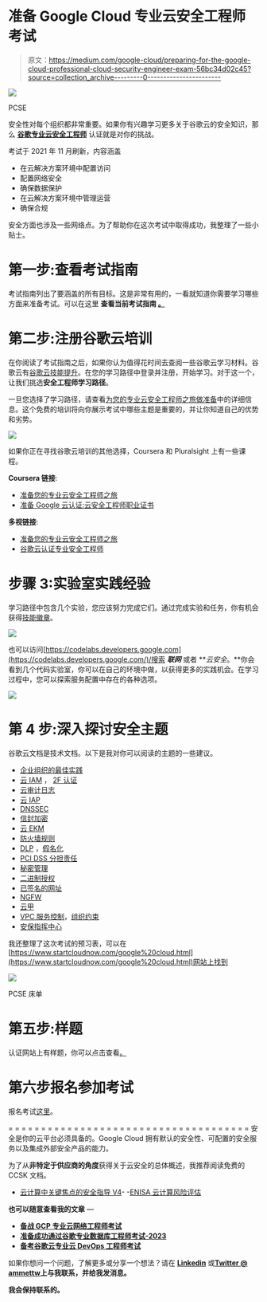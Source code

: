 # 准备 Google Cloud 专业云安全工程师考试

> 原文：<https://medium.com/google-cloud/preparing-for-the-google-cloud-professional-cloud-security-engineer-exam-56bc34d02c45?source=collection_archive---------0----------------------->

![](img/237b9921dd8376ccb405d9c018381a27.png)

PCSE

安全性对每个组织都非常重要。如果你有兴趣学习更多关于谷歌云的安全知识，那么 [**谷歌专业云安全工程师**](https://cloud.google.com/certification/cloud-security-engineer) 认证就是对你的挑战。

考试于 2021 年 11 月刷新，内容涵盖

*   在云解决方案环境中配置访问
*   配置网络安全
*   确保数据保护
*   在云解决方案环境中管理运营
*   确保合规

安全方面也涉及一些网络点。为了帮助你在这次考试中取得成功，我整理了一些小贴士。

# 第一步:查看考试指南

考试指南列出了要涵盖的所有目标。这是非常有用的，一看就知道你需要学习哪些方面来准备考试。可以在这里 **查看当前考试指南 [**。**](https://cloud.google.com/certification/guides/cloud-security-engineer)**

# 第二步:注册谷歌云培训

在你阅读了考试指南之后，如果你认为值得花时间去查阅一些谷歌云学习材料。谷歌云有[谷歌云技能提升](https://www.cloudskillsboost.google/paths)。在您的学习路径中登录并注册，开始学习。对于这一个，让我们挑选**安全工程师学习路径**。

一旦您选择了学习路径，请查看[为您的专业云安全工程师之旅做准备](https://www.cloudskillsboost.google/course_templates/397)中的详细信息。这个免费的培训将向你展示考试中哪些主题是重要的，并让你知道自己的优势和劣势。

![](img/47319f301231dbadd4dab4225f2be2c2.png)

如果你正在寻找谷歌云培训的其他选择，Coursera 和 Pluralsight 上有一些课程。

**Coursera 链接**:

*   [准备您的专业云安全工程师之旅](https://www.coursera.org/learn/preparing-for-your-professional-cloud-security-engineer-journey)
*   [准备 Google 云认证:云安全工程师职业证书](https://www.coursera.org/professional-certificates/google-cloud-security#courses)

**多视链接**:

*   [准备您的专业云安全工程师之旅](https://www.pluralsight.com/courses/preparing-professional-cloud-security-engineer-journey-2)
*   [谷歌云认证专业安全工程师](https://www.pluralsight.com/paths/google-cloud-certified-professional-security-engineer)

# 步骤 3:实验室实践经验

学习路径中包含几个实验，您应该努力完成它们。通过完成实验和任务，你有机会获得[技能徽章](https://cloud.google.com/training/badges)。

![](img/8c758d0328ec1740f60f3bf43256c299.png)

也可以访问[https://codelabs.developers.google.com](https://codelabs.developers.google.com/)/搜索 ***联网*** 或者 ***云安全*。**你会看到几个代码实验室，你可以在自己的环境中做，以获得更多的实践机会。在学习过程中，您可以探索服务配置中存在的各种选项。

![](img/458409f80407433ad46fff26e5547ffa.png)

# 第 4 步:深入探讨安全主题

谷歌云文档是技术文档。以下是我对你可以阅读的主题的一些建议。

*   [企业组织的最佳实践](https://cloud.google.com/docs/enterprise/best-practices-for-enterprise-organizations)
*   [云 IAM](https://cloud.google.com/iam/docs/overview) ， [2F 认证](https://support.google.com/cloudidentity/answer/175197?hl=en&ref_topic=2759193#zippy=)
*   [云审计日志](https://cloud.google.com/logging/docs/audit/)
*   [云 IAP](https://cloud.google.com/iap/docs/concepts-overview)
*   [DNSSEC](https://cloud.google.com/dns/docs/dnssec)
*   [信封加密](https://cloud.google.com/kms/docs/envelope-encryption)
*   [云 EKM](https://cloud.google.com/kms/docs/ekm?hl=en#how_it_works)
*   [防火墙规则](https://cloud.google.com/vpc/docs/firewall-policies-examples)
*   [DLP](https://cloud.google.com/dlp/docs/) ，[假名化](https://cloud.google.com/dlp/docs/pseudonymization?hl=en)
*   [PCI DSS 分担责任](https://services.google.com/fh/files/misc/gcp_pci_srm__apr_2019.pdf)
*   [秘密管理](https://cloud.google.com/secret-manager/docs/overview)
*   [二进制授权](https://cloud.google.com/binary-authorization/docs/overview)
*   [已签名的网址](https://cloud.google.com/cdn/docs/using-signed-urls#:~:text=Signed%20URLs%20contain%20authentication%20information,request%20associated%20with%20the%20URL.)
*   [NGFW](https://cloud.google.com/architecture/architecture-centralized-network-appliances-on-google-cloud?hl=en#choosing_an_option_for_attaching_network_segments)
*   [云甲](https://cloud.google.com/armor/docs/cloud-armor-overview)
*   [VPC 服务控制](https://cloud.google.com/vpc-service-controls/docs/overview)，[组织约束](https://cloud.google.com/resource-manager/docs/organization-policy/understanding-hierarchy)
*   [安保指挥中心](https://cloud.google.com/security-command-center/docs/concepts-security-sources?hl=en)

我还整理了这次考试的预习表，可以在[https://www.startcloudnow.com/google%20cloud.html](https://www.startcloudnow.com/google%20cloud.html)网站上找到

![](img/73bb56cfb3ae0427dfaddef58ec4cd79.png)

PCSE 床单

# 第五步:样题

认证网站上有样题，你可以点击查看[。](https://docs.google.com/forms/d/e/1FAIpQLSfSuKEE8cUQWj9sfak7QG9hpaljBC89Y22KoWMQFgoECZjzUg/viewform)

# 第六步报名参加考试

报名考试[这里](https://webassessor.com/googlecloud)。

= = = = = = = = = = = = = = = = = = = = = = = = = = = = = = = = = = = = =
安全是你的云平台必须具备的。Google Cloud 拥有默认的安全性、可配置的安全服务以及集成外部安全产品的能力。

为了从**非特定于供应商的角度**获得关于云安全的总体概述，我推荐阅读免费的 CCSK 文档。
- [云计算中关键焦点的安全指导 V4](https://downloads.cloudsecurityalliance.org/assets/research/security-guidance/security-guidance-v4-FINAL.pdf)-
-[ENISA 云计算风险评估](https://www.enisa.europa.eu/publications/cloud-computing-risk-assessment)

**也可以随意查看我的文章** —

*   [**备战 GCP 专业云网络工程师考试**](/google-cloud/preparing-for-success-with-the-gcp-professional-cloud-network-engineer-exam-da230f9788ed)
*   [**准备成功通过谷歌专业数据库工程师考试-2023**](/google-cloud/preparing-for-success-with-google-cloud-professional-cloud-database-engineer-exam-2023-3ad33fa3eea9)
*   [**备考谷歌云专业云 DevOps 工程师考试**](/google-cloud/preparing-for-the-google-cloud-professional-cloud-devops-engineer-exam-30e9d5fe07e4)

如果你想问一个问题，了解更多或分享一个想法？请在 [**Linkedin**](https://www.linkedin.com/in/ammett/) 或[**Twitter @ ammettw**](https://twitter.com/ammettw)**上与我联系，并给我发消息。**

**我会保持联系的。**